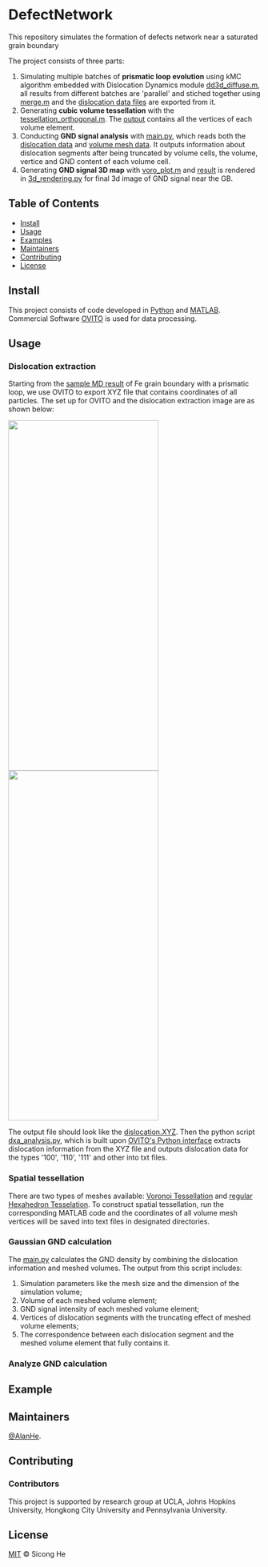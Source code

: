 # DefectNetwork
This repository simulates the formation of defects network near a saturated grain boundary


The project consists of three parts: 
1. Simulating multiple batches of **prismatic loop evolution** using kMC algorithm embedded with Dislocation Dynamics module [dd3d_diffuse.m](dd3d_diffuse.m), all results from different batches are 'parallel' and stiched together using [merge.m](merge.m) and the [dislocation data files](dislocation.txt) are exported from it.
2. Generating **cubic volume tessellation** with the [tessellation_orthogonal.m](tessellation_orthogonal.m). The [output](orthogonal20/n20_vorvx0.txt) contains all the vertices of each volume element. 
3. Conducting **GND signal analysis** with [main.py](main.py), which reads both the [dislocation data](dislocation.txt) and [volume mesh data](n100_voro.txt). It outputs information about dislocation segments after being truncated by volume cells, the volume, vertice and GND content of each volume cell.
4. Generating **GND signal 3D map** with [voro_plot.m](voro_plot.m) and [result](orthogonal_merged20_voro_color.txt) is rendered in [3d_rendering.py](3d_rendering.py) for final 3d image of GND signal near the GB.


## Table of Contents

- [Install](#install)
- [Usage](#usage)
- [Examples](#example)
- [Maintainers](#maintainers)
- [Contributing](#contributing)
- [License](#license)


## Install

This project consists of code developed in [Python](https://www.python.org/) and [MATLAB](https://www.mathworks.com/products/matlab.html). Commercial Software [OVITO](https://www.ovito.org/) is used for data processing. 


## Usage

### Dislocation extraction
Starting from the [sample MD result]() of Fe grain boundary with a prismatic loop, we use OVITO to export XYZ file that contains coordinates of all particles. The set up for OVITO and the dislocation extraction image are as shown below:

<img src="ovito_setup.png" width="300" height="700">     <img src="dislocation.png" width="300" height="700"> 

The output file should look like the [dislocation.XYZ](). Then the python script [dxa_analysis.py](dxa_analysis.py), which is built upon [OVITO's Python interface](https://docs.ovito.org/python/) extracts dislocation information from the XYZ file and outputs dislocation data for the types '100', '110', '111' and other into txt files. 

### Spatial tessellation
There are two types of meshes available: [Voronoi Tessellation](tessellation_voronoi.m) and [regular Hexahedron Tesselation](tessellation_cubic.m). To construct spatial tessellation, run the corresponding MATLAB code and the coordinates of all volume mesh vertices will be saved into text files in designated directories.

### Gaussian GND calculation
The [main.py](main.py) calculates the GND density by combining the dislocation information and meshed volumes. The output from this script includes: 
1. Simulation parameters like the mesh size and the dimension of the simulation volume; 
2. Volume of each meshed volume element; 
3. GND signal intensity of each meshed volume element; 
4. Vertices of dislocation segments with the truncating effect of meshed volume elements; 
5. The correspondence between each dislocation segment and the meshed volume element that fully contains it.

### Analyze GND calculation

## Example



## Maintainers

[@AlanHe](https://github.com/hsc1993).

## Contributing


### Contributors

This project is supported by research group at UCLA, Johns Hopkins University, Hongkong City University and Pennsylvania University.


## License

[MIT](LICENSE) © Sicong He





